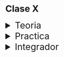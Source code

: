 # Clase X

<details>
<summary style="font-size:28px">Teoria</summary>

---

Lee la siguiente documentacion:

- [useParam](https://reactrouter.com/en/main/hooks/use-params)

- [useNavigate](https://reactrouter.com/en/main/hooks/use-navigate)

Comienza a leer el archivo `App.jsx`, intenta entender el flujo de renderizado, el funcionamiento, y como se relacionan los componentes entre si.

- Aprende como realizar rutas dinamicas

- Aprende como utilizar `useParams` para obtener los parametros de la ruta

---

Si quieres, puedes ver el ejercicio con el que trabajaremos durante la clase [aqui](/src/clases/15-router-II/teoria/App.jsx)
</details>
<details>
<summary style="font-size:28px">Practica</summary>

---

### Ejercicio 1: useParams

Crea una web con lo siguientes
  
1. En el index se mostrara una lista de post traidos de aqui
    
    `https://jsonplaceholder.typicode.com/posts`

    -  Cuando se clicka en un post, se redirigira la web a `/posts/:id` donde se mostrara el post con el id `:id` 
        
        (traer la data de `https://jsonplaceholder.typicode.com/posts/:id`)
  
2. Un boton para ir hacia atras

---

### Ejercicio 2: useSearchParams

Crea una web que muestre una lista importada de [aqui](/src/fakeApi/games.json)

1. En el index se mostrara un formulario con los siguientes campos
  
    - Select de generos: 
      
      "Roguelike"

      "Platformer"

      "Action"

      "Adventure"

      "Puzzle"

      "Metroidvania"

      "Simulation"

      "Board"

      "Precision"

    - Min played Time
  
2. Guarde los datos del formulario en la url para no perder la seleccion al recargar

3. Con estos filtros se mostraran la seleccion de juegos correspondiente

4. Cada juego ira al `onClick` a un vista de detalle

---

**¿en que se diferencia el useParams de useSearchParams?**

  > TIP: useParams es para obtener parametros de la url, useSearchParams es para obtener parametros de la query string

  > TIP: useParams es para almacenar datos estructurales, useSearchParams es para almacenar datos de busqueda o filtros

---

Puedes ver la resolucion [aqui](/src/clases/15-router-II/practica/App.jsx)
</details>
<details>
<summary style="font-size:28px">Integrador</summary>
WIP: come later
</details>